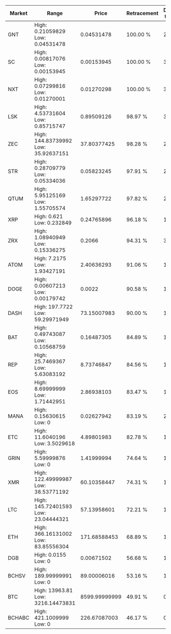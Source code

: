 | Market | Range | Price| Retracement | Doubles to 50% |
| --- | --- | --- | --- | --- |
| GNT | High: 0.21059829<br />Low: 0.04531478 | 0.04531478 | 100.00 % | 2.82 |
| SC | High: 0.00817076<br />Low: 0.00153945 | 0.00153945 | 100.00 % | 3.15 |
| NXT | High: 0.07299816<br />Low: 0.01270001 | 0.01270298 | 100.00 % | 3.37 |
| LSK | High: 4.53731604<br />Low: 0.85715747 | 0.89509126 | 98.97 % | 3.01 |
| ZEC | High: 144.83739992<br />Low: 35.92637151 | 37.80377425 | 98.28 % | 2.39 |
| STR | High: 0.28709779<br />Low: 0.05334036 | 0.05823245 | 97.91 % | 2.92 |
| QTUM | High: 5.95125169<br />Low: 1.55705574 | 1.65297722 | 97.82 % | 2.27 |
| XRP | High: 0.621<br />Low: 0.232849 | 0.24765896 | 96.18 % | 1.72 |
| ZRX | High: 1.08940949<br />Low: 0.15336275 | 0.2066 | 94.31 % | 3.01 |
| ATOM | High: 7.2175<br />Low: 1.93427191 | 2.40636293 | 91.06 % | 1.90 |
| DOGE | High: 0.00607213<br />Low: 0.00179742 | 0.0022 | 90.58 % | 1.79 |
| DASH | High: 197.7722<br />Low: 59.29971949 | 73.15007983 | 90.00 % | 1.76 |
| BAT | High: 0.49743087<br />Low: 0.10568759 | 0.16487305 | 84.89 % | 1.83 |
| REP | High: 25.7469367<br />Low: 5.63083192 | 8.73746847 | 84.56 % | 1.80 |
| EOS | High: 8.69999999<br />Low: 1.71442951 | 2.86938103 | 83.47 % | 1.81 |
| MANA | High: 0.15630615<br />Low: 0 | 0.02627942 | 83.19 % | 2.97 |
| ETC | High: 11.6040196<br />Low: 3.5029618 | 4.89801983 | 82.78 % | 1.54 |
| GRIN | High: 5.59999876<br />Low: 0 | 1.41999994 | 74.64 % | 1.97 |
| XMR | High: 122.49999987<br />Low: 38.53771192 | 60.10358447 | 74.31 % | 1.34 |
| LTC | High: 145.72401593<br />Low: 23.04444321 | 57.13958601 | 72.21 % | 1.48 |
| ETH | High: 366.16131002<br />Low: 83.85556304 | 171.68588453 | 68.89 % | 1.31 |
| DGB | High: 0.0155<br />Low: 0 | 0.00671502 | 56.68 % | 1.15 |
| BCHSV | High: 189.99999991<br />Low: 0 | 89.00006016 | 53.16 % | 1.07 |
| BTC | High: 13963.81<br />Low: 3216.14473831 | 8599.99999999 | 49.91 % | 0.00 |
| BCHABC | High: 421.1009999<br />Low: 0 | 226.67087003 | 46.17 % | 0.00 |
